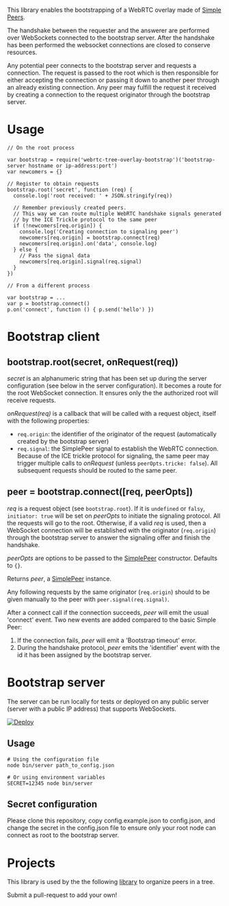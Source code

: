 This library enables the bootstrapping of a WebRTC overlay made of [Simple
Peers](https://github.com/feross/simple-peer). 

The handshake between the requester and the answerer are performed over
WebSockets connected to the bootstrap server. After the handshake has been
performed the websocket connections are closed to conserve resources.

Any potential peer connects to the bootstrap server and requests a connection.
The request is passed to the root which is then responsible for either
accepting the connection or passing it down to another peer through an already
existing connection. Any peer may fulfill the request it received by creating a
connection to the request originator through the bootstrap server.


# Usage

    // On the root process

    var bootstrap = require('webrtc-tree-overlay-bootstrap')('bootstrap-server hostname or ip-address:port')
    var newcomers = {}

    // Register to obtain requests
    bootstrap.root('secret', function (req) {
      console.log('root received: ' + JSON.stringify(req))

      // Remember previously created peers.  
      // This way we can route multiple WebRTC handshake signals generated 
      // by the ICE Trickle protocol to the same peer
      if (!newcomers[req.origin]) {
        console.log('Creating connection to signaling peer')
        newcomers[req.origin] = bootstrap.connect(req)
        newcomers[req.origin].on('data', console.log)
      } else {
        // Pass the signal data
        newcomers[req.origin].signal(req.signal)
      }
    })

    // From a different process

    var bootstrap = ...
    var p = bootstrap.connect()
    p.on('connect', function () { p.send('hello') })

# Bootstrap client

## bootstrap.root(secret, onRequest(req))

*secret* is an alphanumeric string that has been set up during the server
configuration (see below in the server configuration). It becomes a route for
the root WebSocket connection. It ensures only the the authorized root will
receive requests.

*onRequest(req)* is a callback that will be called with a request object,
itself with the following properties:
  - `req.origin`: the identifier of the originator of the request
    (automatically created by the bootstrap server)
  - `req.signal`: the SimplePeer signal to establish the WebRTC connection.
    Because of the ICE trickle protocol for signaling, the same peer may
    trigger multiple calls to *onRequest* (unless `peerOpts.tricke: false`). 
    All subsequent requests should be routed to the same peer.

## peer =  bootstrap.connect([req, peerOpts])

*req* is a request object (see `bootstrap.root`).  If it is `undefined` or
`falsy`, `initiator: true` will be set on *peerOpts* to initiate the signaling
protocol. All the requests will go to the root. Otherwise, if a valid *req* is
used, then a WebSocket connection will be established with the originator
(`req.origin`) through the bootstrap server to answer the signaling offer and
finish the handshake. 

*peerOpts* are options to be passed to the [SimplePeer](https://github.com/feross/simple-peer) constructor. Defaults to `{}`.

Returns *peer*, a [SimplePeer](https://github.com/feross/simple-peer) instance.

Any following requests by the same originator (`req.origin`) should to be given
manually to the peer with `peer.signal(req.signal)`.

After a connect call if the connection succeeds, *peer* will emit the usual 'connect' event. 
Two new events are added compared to the basic Simple Peer:
  1. If the connection fails, *peer* will emit a 'Bootstrap timeout' error.
  2. During the handshake protocol, *peer* emits the 'identifier' event with
     the id it has been assigned by the bootstrap server.

# Bootstrap server

The server can be run locally for tests or deployed on any public server
(server with a public IP address) that supports WebSockets.

[![Deploy](https://www.herokucdn.com/deploy/button.svg)](https://heroku.com/deploy)

## Usage

    # Using the configuration file
    node bin/server path_to_config.json

    # Or using environment variables
    SECRET=12345 node bin/server

## Secret configuration

Please clone this repository, copy config.example.json to config.json, and
change the secret in the config.json file to ensure only your root node can
connect as root to the bootstrap server.

# Projects

This library is used by the the following
[library](https://github.com/elavoie/webrtc-tree-overlay) to organize peers in
a tree. 

Submit a pull-request to add your own!

